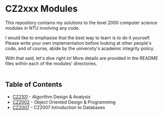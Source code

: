 # CZ2xxx Modules

This repository contains my solutions to the level 2000 computer science modules in NTU involving any code.

I would like to emphasise that the best way to learn is to do it yourself. Please write your own implementation before looking at other people's code, and of course, abide by the university's academic integrity policy.

With that said, let's dive right in! More details are provided in the README files within each of the modules' directories.
<br><br>

## Table of Contents
* [CZ2101](CZ2101%20Algorithm%20Design%20&%20Analysis/) - Algorithm Design & Analysis
* [CZ2002](CZ2002%20Object%20Oriented%20Design%20&%20Programming/) - Object Oriented Design & Programming
* [CZ2007](CZ2007%20Introduction%20to%20Databases/) - CZ2007 Introduction to Databases